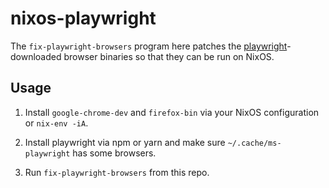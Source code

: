 # nixos-playwright

The `fix-playwright-browsers` program here patches the [playwright](https://github.com/microsoft/playwright)-downloaded browser binaries so that they can be run on NixOS.

## Usage

1. Install `google-chrome-dev` and `firefox-bin` via your NixOS configuration or `nix-env -iA`.

2. Install playwright via npm or yarn and make sure `~/.cache/ms-playwright` has some browsers.

3. Run `fix-playwright-browsers` from this repo.
